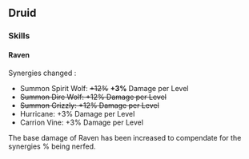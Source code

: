 ## Druid

### Skills

#### Raven

Synergies changed :

- Summon Spirit Wolf: ~~+12%~~ **+3%** Damage per Level
- ~~Summon Dire Wolf: +12% Damage per Level~~
- ~~Summon Grizzly: +12% Damage per Level~~
- Hurricane: +3% Damage per Level
- Carrion Vine: +3% Damage per Level

The base damage of Raven has been increased to compendate for the synergies % being nerfed.